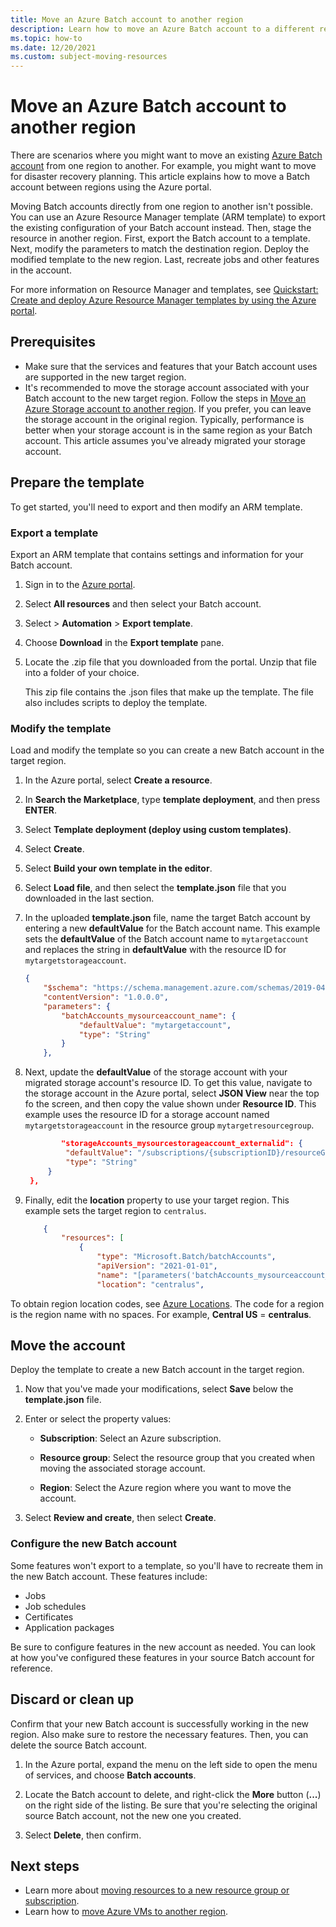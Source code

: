 ```yaml
---
title: Move an Azure Batch account to another region
description: Learn how to move an Azure Batch account to a different region using an Azure Resource Manager template in the Azure portal.
ms.topic: how-to
ms.date: 12/20/2021
ms.custom: subject-moving-resources
---
```


# Move an Azure Batch account to another region

There are scenarios where you might want to move an existing [Azure Batch account](accounts.md) from one region to another. For example, you might want to move for disaster recovery planning. This article explains how to move a Batch account between regions using the Azure portal.

Moving Batch accounts directly from one region to another isn't possible. You can use an Azure Resource Manager template (ARM template) to export the existing configuration of your Batch account instead. Then, stage the resource in another region. First, export the Batch account to a template. Next, modify the parameters to match the destination region. Deploy the modified template to the new region. Last, recreate jobs and other features in the account.

For more information on Resource Manager and templates, see [Quickstart: Create and deploy Azure Resource Manager templates by using the Azure portal](../azure-resource-manager/templates/quickstart-create-templates-use-the-portal.md).

## Prerequisites

- Make sure that the services and features that your Batch account uses are supported in the new target region.
- It's recommended to move the storage account associated with your Batch account to the new target region. Follow the steps in [Move an Azure Storage account to another region](../storage/common/storage-account-move.md). If you prefer, you can leave the storage account in the original region. Typically, performance is better when your storage account is in the same region as your Batch account. This article assumes you've already migrated your storage account.

## Prepare the template

To get started, you'll need to export and then modify an ARM template.

### Export a template

Export an ARM template that contains settings and information for your Batch account.

1. Sign in to the [Azure portal](https://portal.azure.com).

2. Select **All resources** and then select your Batch account.

3. Select > **Automation** > **Export template**.

4. Choose **Download** in the **Export template** pane.

5. Locate the .zip file that you downloaded from the portal. Unzip that file into a folder of your choice.

   This zip file contains the .json files that make up the template. The file also includes scripts to deploy the template.

### Modify the template

Load and modify the template so you can create a new Batch account in the target region.

1. In the Azure portal, select **Create a resource**.

1. In **Search the Marketplace**, type **template deployment**, and then press **ENTER**.

1. Select **Template deployment (deploy using custom templates)**.

1. Select **Create**.

1. Select **Build your own template in the editor**.

1. Select **Load file**, and then select the **template.json** file that you downloaded in the last section.

1. In the uploaded **template.json** file, name the target Batch account by entering a new **defaultValue** for the Batch account name. This example sets the **defaultValue** of the Batch account name to `mytargetaccount` and replaces the string in **defaultValue** with the resource ID for `mytargetstorageaccount`.

    ```json
    {
        "$schema": "https://schema.management.azure.com/schemas/2019-04-01/deploymentTemplate.json#",
        "contentVersion": "1.0.0.0",
        "parameters": {
            "batchAccounts_mysourceaccount_name": {
                "defaultValue": "mytargetaccount",
                "type": "String"
            }
        },
   ```

1. Next, update the **defaultValue** of the storage account with your migrated storage account's resource ID. To get this value, navigate to the storage account in the Azure portal, select **JSON View** near the top fo the screen, and then copy the value shown under **Resource ID**. This example uses the resource ID for a storage account named `mytargetstorageaccount` in the resource group `mytargetresourcegroup`.

   ```json
           "storageAccounts_mysourcestorageaccount_externalid": {
            "defaultValue": "/subscriptions/{subscriptionID}/resourceGroups/mytargetresourcegroup/providers/Microsoft.Storage/storageAccounts/mytargetstorageaccount",
            "type": "String"
        }
    },
   ```

1. Finally, edit the **location** property to use your target region. This example sets the target region to `centralus`.
    
    ```json
        {
            "resources": [
                {
                    "type": "Microsoft.Batch/batchAccounts",
                    "apiVersion": "2021-01-01",
                    "name": "[parameters('batchAccounts_mysourceaccount_name')]",
                    "location": "centralus",  
    ```

To obtain region location codes, see [Azure Locations](https://azure.microsoft.com/global-infrastructure/locations/).  The code for a region is the region name with no spaces. For example, **Central US** = **centralus**.

## Move the account

Deploy the template to create a new Batch account in the target region.

1. Now that you've made your modifications, select **Save** below the **template.json** file.

1. Enter or select the property values:

   - **Subscription**: Select an Azure subscription.

   - **Resource group**: Select the resource group that you created when moving the associated storage account.
   - **Region**: Select the Azure region where you want to move the account.

1. Select **Review and create**, then select **Create**.

### Configure the new Batch account

Some features won't export to a template, so you'll have to recreate them in the new Batch account. These features include:

- Jobs
- Job schedules
- Certificates
- Application packages

Be sure to configure features in the new account as needed. You can look at how you've configured these features in your source Batch account for reference.

## Discard or clean up

Confirm that your new Batch account is successfully working in the new region. Also make sure to restore the necessary features. Then, you can delete the source Batch account.

1. In the Azure portal, expand the menu on the left side to open the menu of services, and choose **Batch accounts**.

2. Locate the Batch account to delete, and right-click the **More** button (**...**) on the right side of the listing. Be sure that you're selecting the original source Batch account, not the new one you created.

3. Select **Delete**, then confirm.

## Next steps

- Learn more about [moving resources to a new resource group or subscription](../azure-resource-manager/management/move-resource-group-and-subscription.md).
- Learn how to [move Azure VMs to another region](../site-recovery/azure-to-azure-tutorial-migrate.md).
